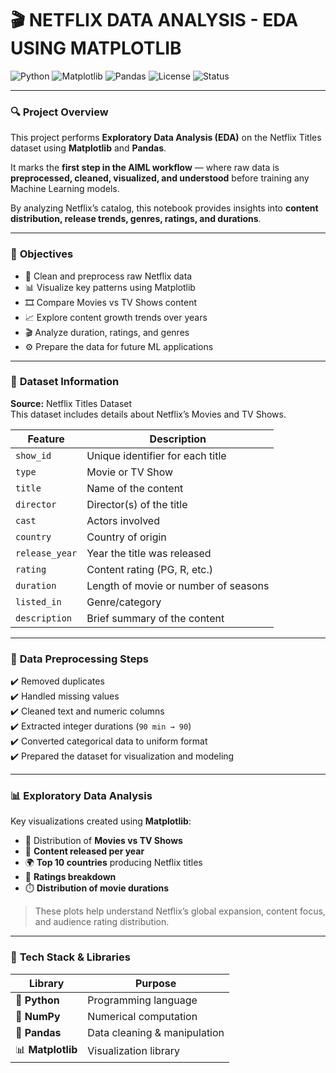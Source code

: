 # 🎬 NETFLIX DATA ANALYSIS - EDA USING MATPLOTLIB

![Python](https://img.shields.io/badge/Python-3.10%2B-blue?logo=python)
![Matplotlib](https://img.shields.io/badge/Visualization-Matplotlib-orange?logo=plotly)
![Pandas](https://img.shields.io/badge/Data%20Analysis-Pandas-yellow?logo=pandas)
![License](https://img.shields.io/badge/License-MIT-green)
![Status](https://img.shields.io/badge/Project%20Stage-EDA%20%7C%20Data%20Cleaning-blueviolet)

---

### 🔍 **Project Overview**
This project performs **Exploratory Data Analysis (EDA)** on the Netflix Titles dataset using **Matplotlib** and **Pandas**.

It marks the **first step in the AIML workflow** — where raw data is **preprocessed, cleaned, visualized, and understood** before training any Machine Learning models.

By analyzing Netflix’s catalog, this notebook provides insights into **content distribution, release trends, genres, ratings, and durations**.

---

### 🧠 **Objectives**
- 🧹 Clean and preprocess raw Netflix data  
- 📊 Visualize key patterns using Matplotlib  
- 🎞️ Compare Movies vs TV Shows content  
- 📈 Explore content growth trends over years  
- 🎬 Analyze duration, ratings, and genres  
- ⚙️ Prepare the data for future ML applications  

---

### 📂 **Dataset Information**
**Source:** Netflix Titles Dataset  
This dataset includes details about Netflix’s Movies and TV Shows.

| Feature | Description |
|----------|--------------|
| `show_id` | Unique identifier for each title |
| `type` | Movie or TV Show |
| `title` | Name of the content |
| `director` | Director(s) of the title |
| `cast` | Actors involved |
| `country` | Country of origin |
| `release_year` | Year the title was released |
| `rating` | Content rating (PG, R, etc.) |
| `duration` | Length of movie or number of seasons |
| `listed_in` | Genre/category |
| `description` | Brief summary of the content |

---

### 🧹 **Data Preprocessing Steps**
✔️ Removed duplicates  
✔️ Handled missing values  
✔️ Cleaned text and numeric columns  
✔️ Extracted integer durations (`90 min → 90`)  
✔️ Converted categorical data to uniform format  
✔️ Prepared the dataset for visualization and modeling  

---

### 📊 **Exploratory Data Analysis**
Key visualizations created using **Matplotlib**:

- 🎥 Distribution of **Movies vs TV Shows**
- 📅 **Content released per year**
- 🌍 **Top 10 countries** producing Netflix titles
- 🧾 **Ratings breakdown**
- ⏱️ **Distribution of movie durations**

> These plots help understand Netflix’s global expansion, content focus, and audience rating distribution.

---

### 🧰 **Tech Stack & Libraries**
| Library | Purpose |
|----------|----------|
| 🐍 **Python** | Programming language |
| 🧮 **NumPy** | Numerical computation |
| 🧾 **Pandas** | Data cleaning & manipulation |
| 📊 **Matplotlib** | Visualization library |
